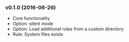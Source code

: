 ### v0.1.0 (2016-06-26)

* Core functionality
* Option: silent mode
* Option: Load additional rules from a custom directory
* Rule: System files exists
